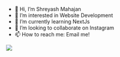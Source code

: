 - 👋 Hi, I’m Shreyash Mahajan
- 👀 I’m interested in Website Development
- 🌱 I’m currently learning NextJs
- 💞️ I’m looking to collaborate on Instagram
- 📫 How to reach me: Email me!


<img src="https://github-readme-stats.vercel.app/api?username=Shreyash-Mahajan-001&&show_icons=true&title_color=ffffff&icon_color=bb2acf&text_color=daf7dc&bg_color=151515">
